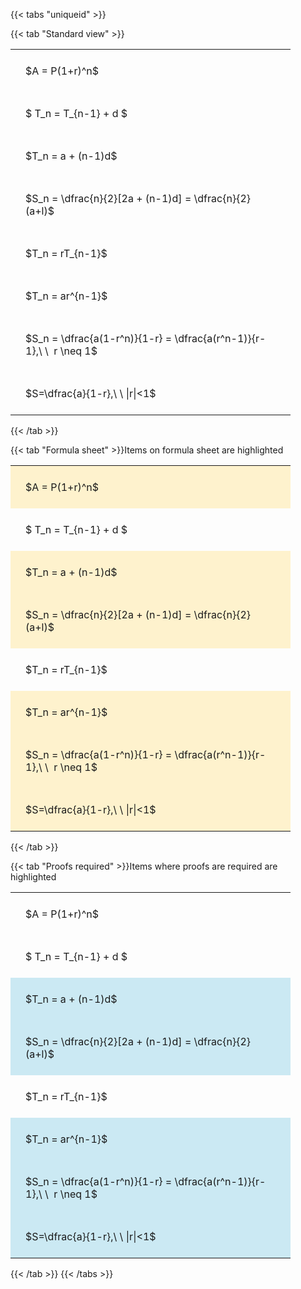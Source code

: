 ---
---

{{< tabs "uniqueid" >}}

{{< tab "Standard view" >}}

<style type="text/css">
#T_dd64b th.col_heading {
  text-align: left;
  font-size: 1em;
}
#T_dd64b td {
  text-align: left;
  font-size: 1em;
  padding: 1.5em;
}
#T_dd64b_row0_col0, #T_dd64b_row1_col0, #T_dd64b_row2_col0, #T_dd64b_row3_col0, #T_dd64b_row4_col0, #T_dd64b_row5_col0, #T_dd64b_row6_col0, #T_dd64b_row7_col0 {
  width: 400px;
  white-space: pre-wrap;
}
</style>
<table id="T_dd64b">
  <thead>
  </thead>
  <tbody>
    <tr>
      <td id="T_dd64b_row0_col0" class="data row0 col0" >$A = P(1+r)^n$</td>
    </tr>
    <tr>
      <td id="T_dd64b_row1_col0" class="data row1 col0" >$ T_n = T_{n-1} + d $</td>
    </tr>
    <tr>
      <td id="T_dd64b_row2_col0" class="data row2 col0" >$T_n = a + (n-1)d$</td>
    </tr>
    <tr>
      <td id="T_dd64b_row3_col0" class="data row3 col0" >$S_n = \dfrac{n}{2}[2a + (n-1)d] = \dfrac{n}{2}(a+l)$</td>
    </tr>
    <tr>
      <td id="T_dd64b_row4_col0" class="data row4 col0" >$T_n = rT_{n-1}$</td>
    </tr>
    <tr>
      <td id="T_dd64b_row5_col0" class="data row5 col0" >$T_n = ar^{n-1}$</td>
    </tr>
    <tr>
      <td id="T_dd64b_row6_col0" class="data row6 col0" >$S_n = \dfrac{a(1-r^n)}{1-r} = \dfrac{a(r^n-1)}{r-1},\ \  r \neq 1$</td>
    </tr>
    <tr>
      <td id="T_dd64b_row7_col0" class="data row7 col0" >$S=\dfrac{a}{1-r},\ \ |r|<1$</td>
    </tr>
  </tbody>
</table>
{{< /tab >}}

{{< tab "Formula sheet" >}}Items on formula sheet are highlighted
<br>
<style type="text/css">
#T_fc8a3 th.col_heading {
  text-align: left;
  font-size: 1em;
}
#T_fc8a3 td {
  text-align: left;
  font-size: 1em;
  padding: 1.5em;
}
#T_fc8a3_row0_col0, #T_fc8a3_row2_col0, #T_fc8a3_row3_col0, #T_fc8a3_row5_col0, #T_fc8a3_row6_col0, #T_fc8a3_row7_col0 {
  width: 400px;
  background-color: rgba(255,194,10, 0.2);
  white-space: pre-wrap;
}
#T_fc8a3_row1_col0, #T_fc8a3_row4_col0 {
  width: 400px;
  white-space: pre-wrap;
}
</style>
<table id="T_fc8a3">
  <thead>
  </thead>
  <tbody>
    <tr>
      <td id="T_fc8a3_row0_col0" class="data row0 col0" >$A = P(1+r)^n$</td>
    </tr>
    <tr>
      <td id="T_fc8a3_row1_col0" class="data row1 col0" >$ T_n = T_{n-1} + d $</td>
    </tr>
    <tr>
      <td id="T_fc8a3_row2_col0" class="data row2 col0" >$T_n = a + (n-1)d$</td>
    </tr>
    <tr>
      <td id="T_fc8a3_row3_col0" class="data row3 col0" >$S_n = \dfrac{n}{2}[2a + (n-1)d] = \dfrac{n}{2}(a+l)$</td>
    </tr>
    <tr>
      <td id="T_fc8a3_row4_col0" class="data row4 col0" >$T_n = rT_{n-1}$</td>
    </tr>
    <tr>
      <td id="T_fc8a3_row5_col0" class="data row5 col0" >$T_n = ar^{n-1}$</td>
    </tr>
    <tr>
      <td id="T_fc8a3_row6_col0" class="data row6 col0" >$S_n = \dfrac{a(1-r^n)}{1-r} = \dfrac{a(r^n-1)}{r-1},\ \  r \neq 1$</td>
    </tr>
    <tr>
      <td id="T_fc8a3_row7_col0" class="data row7 col0" >$S=\dfrac{a}{1-r},\ \ |r|<1$</td>
    </tr>
  </tbody>
</table>
{{< /tab >}}

{{< tab "Proofs required" >}}Items where proofs are required are highlighted
<br>
<style type="text/css">
#T_ca4a6 th.col_heading {
  text-align: left;
  font-size: 1em;
}
#T_ca4a6 td {
  text-align: left;
  font-size: 1em;
  padding: 1.5em;
}
#T_ca4a6_row0_col0, #T_ca4a6_row1_col0, #T_ca4a6_row4_col0 {
  width: 400px;
  white-space: pre-wrap;
}
#T_ca4a6_row2_col0, #T_ca4a6_row3_col0, #T_ca4a6_row5_col0, #T_ca4a6_row6_col0, #T_ca4a6_row7_col0 {
  width: 400px;
  background-color: rgba(0,150,200, 0.2);
  white-space: pre-wrap;
}
</style>
<table id="T_ca4a6">
  <thead>
  </thead>
  <tbody>
    <tr>
      <td id="T_ca4a6_row0_col0" class="data row0 col0" >$A = P(1+r)^n$</td>
    </tr>
    <tr>
      <td id="T_ca4a6_row1_col0" class="data row1 col0" >$ T_n = T_{n-1} + d $</td>
    </tr>
    <tr>
      <td id="T_ca4a6_row2_col0" class="data row2 col0" >$T_n = a + (n-1)d$</td>
    </tr>
    <tr>
      <td id="T_ca4a6_row3_col0" class="data row3 col0" >$S_n = \dfrac{n}{2}[2a + (n-1)d] = \dfrac{n}{2}(a+l)$</td>
    </tr>
    <tr>
      <td id="T_ca4a6_row4_col0" class="data row4 col0" >$T_n = rT_{n-1}$</td>
    </tr>
    <tr>
      <td id="T_ca4a6_row5_col0" class="data row5 col0" >$T_n = ar^{n-1}$</td>
    </tr>
    <tr>
      <td id="T_ca4a6_row6_col0" class="data row6 col0" >$S_n = \dfrac{a(1-r^n)}{1-r} = \dfrac{a(r^n-1)}{r-1},\ \  r \neq 1$</td>
    </tr>
    <tr>
      <td id="T_ca4a6_row7_col0" class="data row7 col0" >$S=\dfrac{a}{1-r},\ \ |r|<1$</td>
    </tr>
  </tbody>
</table>
{{< /tab >}}
{{< /tabs >}}
